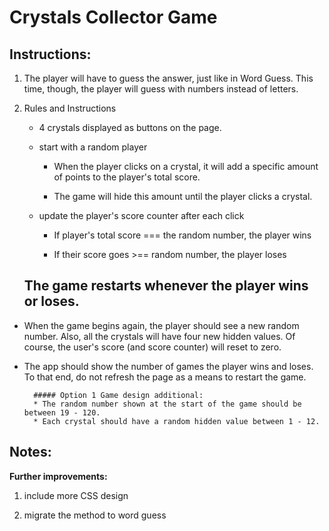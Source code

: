 # Crystals Collector Game

## Instructions:


1.  The player will have to guess the answer, just like in Word Guess. This time, though, the player will guess with numbers instead of letters. 

2. Rules and Instructions

    *  4 crystals displayed as buttons on the page.

    * start with a random player

        -  When the player clicks on a crystal, it will add a specific amount of points to the player's total score. 

        - The game will hide this amount until the player clicks a crystal.

    *  update the player's score counter after each click

        -  If player's total score === the random number, the player wins

        - If their score goes >== random number, the player loses

    ## The game restarts whenever the player wins or loses.

* When the game begins again, the player should see a new random number. Also, all the crystals will have four new hidden values. Of course, the user's score (and score counter) will reset to zero.

* The app should show the number of games the player wins and loses. To that end, do not refresh the page as a means to restart the game.

        ##### Option 1 Game design additional: 
        * The random number shown at the start of the game should be between 19 - 120.
        * Each crystal should have a random hidden value between 1 - 12.

## Notes:

**Further improvements:**

   1. include more CSS design
   
   2. migrate the method to word guess
   
   

